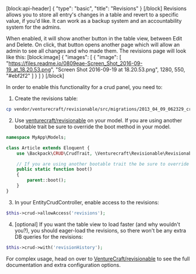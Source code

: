 
[block:api-header]
{
  "type": "basic",
  "title": "Revisions"
}
[/block]
Revisions allows you to store all entry's changes in a table and revert to a specific value, if you'd like. It can work as a backup system and an accountability system for the admins.

When enabled, it will show another button in the table view, between Edit and Delete. On click, that button opens another page which will allow an admin to see all changes and who made them. The revisions page will look like this:
[block:image]
{
  "images": [
    {
      "image": [
        "https://files.readme.io/0809eae-Screen_Shot_2016-09-19_at_18.20.53.png",
        "Screen Shot 2016-09-19 at 18.20.53.png",
        1280,
        550,
        "#ebf2f2"
      ]
    }
  ]
}
[/block]


In order to enable this functionality for a crud panel, you need to:

1. Create the revisions table:

```bash
cp vendor/venturecraft/revisionable/src/migrations/2013_04_09_062329_create_revisions_table.php database/migrations/ && php artisan migrate
```

2. Use [venturecraft/revisionable](https://github.com/VentureCraft/revisionable#implementation) on your model. If you are using another bootable trait be sure to override the boot method in your model.

```php
namespace MyApp\Models;

class Article extends Eloquent {
    use \Backpack\CRUD\CrudTrait, \Venturecraft\Revisionable\RevisionableTrait;

    // If you are using another bootable trait the be sure to override the boot method in your model
    public static function boot()
    {
        parent::boot();
    }
}
```

3. In your EntityCrudController, enable access to the revisions: 

```php
$this->crud->allowAccess('revisions');
```

4. [optional] If you want the table view to load faster (and why wouldn't you?), you should eager-load the revisions, so there won't be any extra DB queries for the revisions:
```php
$this->crud->with('revisionHistory');
```

For complex usage, head on over to [VentureCraft/revisionable](https://github.com/VentureCraft/revisionable) to see the full documentation and extra configuration options.